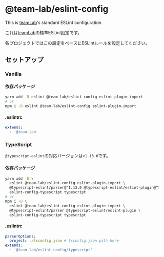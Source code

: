 # @team-lab/eslint-config

This is [teamLab](https://team-lab.com)'s standard ESLint configuration.

これは[teamLab](https://team-lab.com)の標準ESLint設定です。

各プロジェクトではこの設定をベースにESLintルールを設定してください。

## セットアップ

### Vanilla

#### 依存パッケージ

```sh
yarn add -D eslint @team-lab/eslint-config eslint-plugin-import
# or
npm i -D eslint @team-lab/eslint-config eslint-plugin-import
```

#### .eslintrc

```yml
extends:
  - '@team-lab'
```

### TypeScript

`@typescript-eslint`の対応バージョンは`v1.13.0`です。

#### 依存パッケージ

```sh
yarn add -D \
  eslint @team-lab/eslint-config eslint-plugin-import \
  @typescript-eslint/parser@^1.13.0 @typescript-eslint/eslint-plugin@^1.13.0 \
  eslint-config-typescript typescript
# or
npm i -D \
  eslint @team-lab/eslint-config eslint-plugin-import \
  @typescript-eslint/parser @typescript-eslint/eslint-plugin \
  eslint-config-typescript typescript
```

#### .eslintrc

```yml
parserOptions:
  project: ./tsconfig.json # tsconfig.json path here
extends:
  - '@team-lab/eslint-config/typescript'
```
